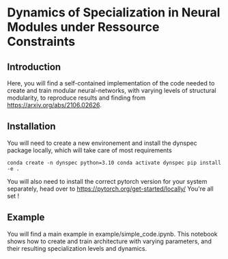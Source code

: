 # Dynamics of Specialization in Neural Modules under Ressource Constraints

## Introduction

Here, you will find a self-contained implementation of the code needed to create and train modular neural-networks, with varying levels of structural modularity, to reproduce results and finding from https://arxiv.org/abs/2106.02626.

## Installation
You will need to create a new environement and install the dynspec package locally, which will take care of most requirements

``
conda create -n dynspec python=3.10
conda activate dynspec
pip install -e .
``

You will also need to install the correct pytorch version for your system separately, head over to https://pytorch.org/get-started/locally/
You're all set !

## Example
You will find a main example in example/simple_code.ipynb. This notebook shows how to create and train architecture with varying parameters, and their resulting specialization levels and dynamics.  
